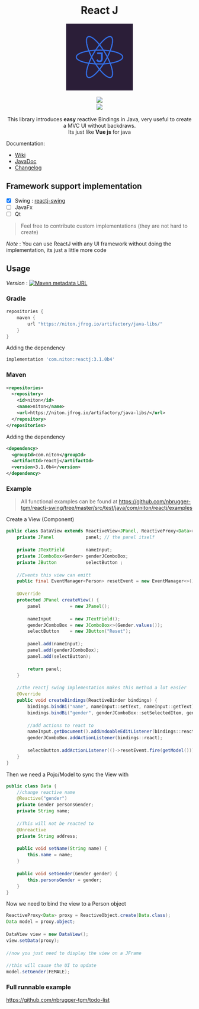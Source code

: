 <center>
	<h1 align="center">React J</h1>
</center>
<p align="center">
<img src="media/logo.png" alt="Unbenannt" height="180pt"><br/>
</p>
<p align="center">
<a href="https://app.codacy.com/gh/nbrugger-tgm/reactj?utm_source=github.com&utm_medium=referral&utm_content=nbrugger-tgm/reactj&utm_campaign=Badge_Grade_Settings"><img src="https://api.codacy.com/project/badge/Grade/f0aa98c14a794c419f8400de14e3dbc8"></a><br/>
    <a href="https://www.conventionalcommits.org/en/v1.0.0/"><img src="https://img.shields.io/badge/conventional%20commits-✔-brightgreen"/></a>
</p>
<p align="center">
This library introduces <b>easy</b> reactive Bindings in Java, very useful to create a MVC UI without backdraws.<br>
Its just like <b>Vue js</b> for java
</p>

Documentation: 
* [Wiki](https://github.com/nbrugger-tgm/reactj/wiki) 
* [JavaDoc](https://niton.jfrog.io/artifactory/java-libs/com/niton/reactj/3.0.2/reactj-3.0.2-javadoc.jar!/index.html)
* [Changelog](CHANGELOG.md)

## Framework support implementation

- [x] Swing : [reactj-swing](swing)
- [ ] JavaFx
- [ ] Qt

> Feel free to contribute custom implementations (they are not hard to create)

*Note* : You can use ReactJ with any UI framework without doing the implementation, its just a little more code

## Usage

*Version* : [![Maven metadata URL](https://img.shields.io/maven-metadata/v?metadataUrl=https%3A%2F%2Fniton.jfrog.io%2Fartifactory%2Fjava-libs%2Fcom%2Fniton%2Freactj%2Fmaven-metadata.xml)](https://niton.jfrog.io/ui/packages/gav:%2F%2Fcom.niton:reactj?name=react&type=packages)

### Gradle

```groovy
repositories {
    maven {
        url "https://niton.jfrog.io/artifactory/java-libs/"
    }
}
```

Adding the dependency

```groovy
implementation 'com.niton:reactj:3.1.0b4'
```

### Maven

```xml
<repositories>
  <repository>
    <id>niton</id>
    <name>niton</name>
    <url>https://niton.jfrog.io/artifactory/java-libs/</url>
  </repository>
</repositories>
```

Adding the dependency

```xml
<dependency>
  <groupId>com.niton</groupId>
  <artifactId>reactj</artifactId>
  <version>3.1.0b4</version>
</dependency>
```

### Example

> All functional examples can be found at https://github.com/nbrugger-tgm/reactj-swing/tree/master/src/test/java/com/niton/reactj/examples

Create a View (Component)

```java
public class DataView extends ReactiveView<JPanel, ReactiveProxy<Data>> {
    private JPanel            panel; // the panel itself
    
    private JTextField        nameInput;
    private JComboBox<Gender> genderJComboBox;
    private JButton           selectButton ;
    
    //Events this view can emitt
    public final EventManager<Person> resetEvent = new EventManager<>();
    
    @Override
    protected JPanel createView() {
        panel           = new JPanel();
        
        nameInput       = new JTextField();
        genderJComboBox = new JComboBox<>(Gender.values());
        selectButton    = new JButton("Reset");
        
        panel.add(nameInput);
        panel.add(genderJComboBox);
        panel.add(selectButton);
        
        return panel;
    }

    //the reactj swing implementation makes this method a lot easier
    @Override
    public void createBindings(ReactiveBinder bindings) {
        bindings.bindBi("name", nameInput::setText, nameInput::getText);
        bindings.bindBi("gender", genderJComboBox::setSelectedItem, genderJComboBox::getSelectedItem);
        
        //add actions to react to
        nameInput.getDocument().addUndoableEditListener(bindings::react);
        genderJComboBox.addActionListener(bindings::react);
        
        selectButton.addActionListener(()->resetEvemt.fire(getModel()))
    }
}
```

Then we need a Pojo/Model to sync the View with

```java
public class Data { 
	//change reactive name
	@Reactive("gender")
	private Gender personsGender;
	private String name;

	//This will not be reacted to
	@Unreactive
	private String address;

	public void setName(String name) {
		this.name = name;
	}

	public void setGender(Gender gender) {
		this.personsGender = gender;
	}
}
```

Now we need to bind the view to a Person object

```java
ReactiveProxy<Data> proxy = ReactiveObject.create(Data.class);
Data model = proxy.object;

DataView view = new DataView();
view.setData(proxy);

//now you just need to display the view on a JFrame

//this will cause the UI to update
model.setGender(FEMALE);
```

### Full runnable example

https://github.com/nbrugger-tgm/todo-list
